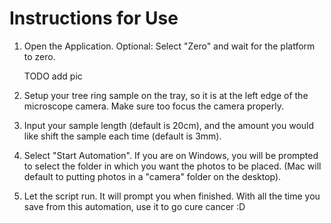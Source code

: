 # Instructions for Use

1. Open the Application. Optional: Select "Zero" and wait for the platform to zero.

    TODO add pic

2. Setup your tree ring sample on the tray, so it is at the left edge of the microscope camera. Make sure too focus the camera properly.

3. Input your sample length (default is 20cm), and the amount you would like shift the sample each time (default is 3mm).

4. Select "Start Automation". If you are on Windows, you will be prompted to select the folder in which you want the photos to be placed. (Mac will default to putting photos in a "camera" folder on the desktop).

5. Let the script run. It will prompt you when finished. With all the time you save from this automation, use it to go cure cancer :D
